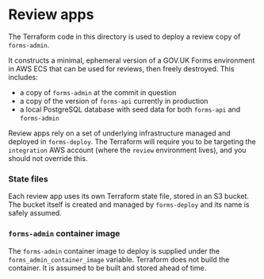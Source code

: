# Review apps

The Terraform code in this directory is used to deploy a review copy of `forms-admin`.

It constructs a minimal, ephemeral version of a GOV.UK Forms environment in AWS ECS that can be used for reviews, then freely destroyed. This includes: 

* a copy of `forms-admin` at the commit in question
* a copy of the version of `forms-api` currently in production
* a local PostgreSQL database with seed data for both `forms-api` and `forms-admin`

Review apps rely on a set of underlying infrastructure managed and deployed in `forms-deploy`. The Terraform will require you to be targeting the `integration` AWS account (where the `review` environment lives), and you should not override this.

### State files
Each review app uses its own Terraform state file, stored in an S3 bucket. The bucket itself is created and managed by `forms-deploy` and its name is safely assumed.

### `forms-admin` container image
The `forms-admin` container image to deploy is supplied under the `forms_admin_container_image` variable. Terraform does not build the container. It is assumed to be built and stored ahead of time.


